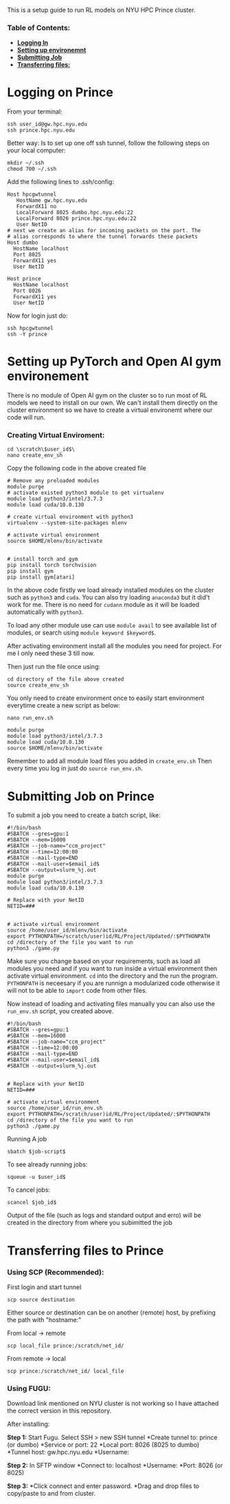 This is a setup guide to run RL models on NYU HPC Prince cluster.

### Table of Contents:
* **[Logging In](#Logging-on-Prince)**
* **[Setting up environemnt](#Setting-up-PyTorch-and-Open-AI-gym-environement)**
* **[Submitting Job](#Submitting-Job-on-Prince)**
* **[Transferring files:](#Transferring-files-to-Prince)**

# Logging on Prince
From your terminal:
```
ssh user_id@gw.hpc.nyu.edu
ssh prince.hpc.nyu.edu
```

Better way: Is to set up one off ssh tunnel, follow the following steps on your local computer:
```
mkdir ~/.ssh
chmod 700 ~/.ssh
```

Add the following lines to .ssh/config:

```
Host hpcgwtunnel
   HostName gw.hpc.nyu.edu
   ForwardX11 no
   LocalForward 8025 dumbo.hpc.nyu.edu:22
   LocalForward 8026 prince.hpc.nyu.edu:22
   User NetID 
# next we create an alias for incoming packets on the port. The
# alias corresponds to where the tunnel forwards these packets
Host dumbo
  HostName localhost
  Port 8025
  ForwardX11 yes
  User NetID

Host prince
  HostName localhost
  Port 8026
  ForwardX11 yes
  User NetID
```

Now for login just do:

```
ssh hpcgwtunnel
ssh -Y prince
```

# Setting up PyTorch and Open AI gym environement

There is no module of Open AI gym on the cluster so to run most of RL models we need to install on our own. We can't install them directly on the cluster environment so we have to create a virtual environemt where our code will run.

### Creating Virtual Enviroment:

```
cd \scratch\$user_id$\
nano create_env_sh
```

Copy the following code in the above created file
```
# Remove any preloaded modules
module purge
# activate existed python3 module to get virtualenv
module load python3/intel/3.7.3
module load cuda/10.0.130

# create virtual environment with python3
virtualenv --system-site-packages mlenv

# activate virtual environment
source $HOME/mlenv/bin/activate


# install torch and gym
pip install torch torchvision
pip install gym
pip install gym[atari]
```

In the above code firstly we load already installed modules on the cluster such as `python3` and `cuda`. You can also try loading `anaconda3` but it did't work for me. There is no need for `cudann` module as it will be loaded automatically with `python3`.

To load any other module use can use `module avail` to see available list of modules, or search using `module keyword $keyword$`. 

After activating environment install all the modules you need for project. For me I only need these 3 till now.

Then just run the file once using:
```
cd directory of the file above created
source create_env_sh
```

You only need to create environment once to easily start environment everytime create a new script as below:

```
nano run_env.sh
```
```
module purge
module load python3/intel/3.7.3
module load cuda/10.0.130
source $HOME/mlenv/bin/activate
```

Remember to add all module load files you added in `create_env.sh` Then every time you log in just do `source run_env.sh`.

# Submitting Job on Prince

To submit a job you need to create a batch script, like:

```
#!/bin/bash
#SBATCH --gres=gpu:1
#SBATCH --mem=16000
#SBATCH --job-name="ccm_project"
#SBATCH --time=12:00:00
#SBATCH --mail-type=END
#SBATCH --mail-user=$email_id$
#SBATCH --output=slurm_%j.out
module purge
module load python3/intel/3.7.3
module load cuda/10.0.130

# Replace with your NetID
NETID=###


# activate virtual environment
source /home/user_id/mlenv/bin/activate
export PYTHONPATH=/scratch/user)id/RL/Project/Updated/:$PYTHONPATH
cd /directory of the file you want to run
python3 ./game.py
```

Make sure you change based on your requirements, such as load all modules you need and if you want to run inside a virtual environment then activate virtual environment. `cd` into the directory and the run the program. `PYTHONPATH` is neceesary if you are runnign a modularized code otherwise it will not to be able to `import` code from other files.

Now instead of loading and activating files manually you can also use the `run_env.sh` script, you created above.

```
#!/bin/bash
#SBATCH --gres=gpu:1
#SBATCH --mem=16000
#SBATCH --job-name="ccm_project"
#SBATCH --time=12:00:00
#SBATCH --mail-type=END
#SBATCH --mail-user=$email_id$
#SBATCH --output=slurm_%j.out


# Replace with your NetID
NETID=###

# activate virtual environment
source /home/user_id/run_env.sh
export PYTHONPATH=/scratch/user)id/RL/Project/Updated/:$PYTHONPATH
cd /directory of the file you want to run
python3 ./game.py
```

Running A job
```
sbatch $job-script$
```

To see already running jobs:

```
squeue -u $user_id$
```

To cancel jobs:

```
scancel $job_id$
```

Output of the file (such as logs and standard output and erro) will be created in the directory from where you subimitted the job

# Transferring files to Prince

### Using SCP (Recommended):

First login and start tunnel

```
scp source destination
```

Either source or destination can be on another (remote) host, by prefixing the path with "hostname:"

From local &rarr; remote
```
scp local_file prince:/scratch/net_id/
```

From remote &rarr; local
```
scp prince:/scratch/net_id/ local_file
```

### Using FUGU:
Download link mentioned on NYU cluster is not working so I have attached the correct version in this repository.

After installing:

**Step 1:**
Start Fugu.  Select SSH > new SSH tunnel
*Create tunnel to: prince (or dumbo)
*Service or port: 22
*Local port: 8026 (8025 to dumbo)
*Tunnel host: gw.hpc.nyu.edu
*Username: <NetID>

**Step 2:**
In SFTP window
*Connect to: localhost
*Username: <NetID>
*Port: 8026 (or 8025)

**Step 3:**
*Click connect and enter <NetID> password.
*Drag and drop files to copy/paste to and from cluster.